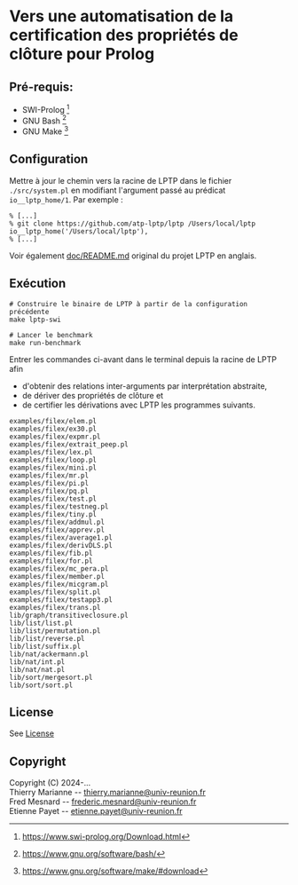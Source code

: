 # Vers une automatisation de la certification des propriétés de clôture pour Prolog

## Pré-requis:

- SWI-Prolog [^1]
- GNU Bash [^2]
- GNU Make [^3]

## Configuration

Mettre à jour le chemin vers la racine de LPTP dans le fichier `./src/system.pl` 
en modifiant l'argument passé au prédicat `io__lptp_home/1`. Par exemple :

```
% [...]
% git clone https://github.com/atp-lptp/lptp /Users/local/lptp
io__lptp_home('/Users/local/lptp'),
% [...]
```

Voir également [doc/README.md](./doc/README.md) original du projet LPTP en anglais.

## Exécution

```
# Construire le binaire de LPTP à partir de la configuration précédente
make lptp-swi

# Lancer le benchmark
make run-benchmark 
```

Entrer les commandes ci-avant dans le terminal depuis la racine de LPTP afin
- d'obtenir des relations inter-arguments par interprétation abstraite,
- de dériver des propriétés de clôture et
- de certifier les dérivations avec LPTP les programmes suivants.

```
examples/filex/elem.pl
examples/filex/ex30.pl
examples/filex/expmr.pl
examples/filex/extrait_peep.pl
examples/filex/lex.pl
examples/filex/loop.pl
examples/filex/mini.pl
examples/filex/mr.pl
examples/filex/pi.pl
examples/filex/pq.pl
examples/filex/test.pl
examples/filex/testneg.pl
examples/filex/tiny.pl
examples/filex/addmul.pl
examples/filex/apprev.pl
examples/filex/average1.pl
examples/filex/derivDLS.pl
examples/filex/fib.pl
examples/filex/for.pl
examples/filex/mc_pera.pl
examples/filex/member.pl
examples/filex/micgram.pl
examples/filex/split.pl
examples/filex/testapp3.pl
examples/filex/trans.pl
lib/graph/transitiveclosure.pl
lib/list/list.pl
lib/list/permutation.pl
lib/list/reverse.pl
lib/list/suffix.pl
lib/nat/ackermann.pl
lib/nat/int.pl
lib/nat/nat.pl
lib/sort/mergesort.pl
lib/sort/sort.pl
 ```

## License

See [License](./COPYING)

## Copyright

Copyright (C) 2024-...  
Thierry Marianne -- thierry.marianne@univ-reunion.fr  
Fred Mesnard -- frederic.mesnard@univ-reunion.fr  
Etienne Payet -- etienne.payet@univ-reunion.fr

[^1]: https://www.swi-prolog.org/Download.html
[^2]: https://www.gnu.org/software/bash/
[^3]: https://www.gnu.org/software/make/#download
